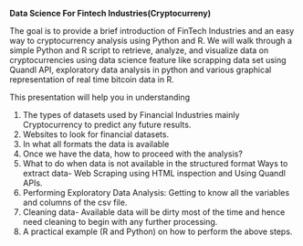 **Data Science For Fintech Industries(Cryptocurreny)**

The goal is to provide a brief introduction of FinTech Industries and an easy way to
cryptocurrency analysis using Python and R. We will walk through a simple Python and
R script to retrieve, analyze, and visualize data on cryptocurrencies using data science
feature like scrapping data set using Quandl API, exploratory data analysis in python
and various graphical representation of real time bitcoin data in R.

This presentation will help you in understanding

1.	The types of datasets used by Financial Industries mainly Cryptocurrency to predict any future results.
2.	Websites to look for financial datasets.
3.	 In what all formats the data is available
4.	Once we have the data, how to proceed with the analysis?
5.	What to do when data is not available in the structured format Ways to extract data- Web Scraping using HTML inspection and Using    Quandl APIs.
6.	Performing Exploratory Data Analysis: Getting to know all the variables and columns of the csv file. 
7.	Cleaning data- Available data will be dirty most of the time and hence need cleaning to begin with any further processing.
8.	A practical example (R and Python) on how to perform the above steps.
